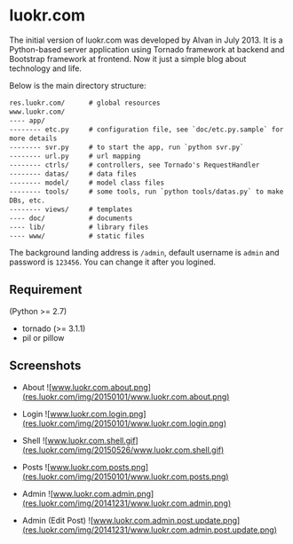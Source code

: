 luokr.com
=========

The initial version of luokr.com was developed by Alvan in July 2013. It is a Python-based server application using Tornado framework at backend and Bootstrap framework at frontend.
Now it just a simple blog about technology and life.


Below is the main directory structure:

    res.luokr.com/      # global resources
    www.luokr.com/
    ---- app/
    -------- etc.py     # configuration file, see `doc/etc.py.sample` for more details
    -------- svr.py     # to start the app, run `python svr.py`
    -------- url.py     # url mapping
    -------- ctrls/     # controllers, see Tornado's RequestHandler
    -------- datas/     # data files
    -------- model/     # model class files
    -------- tools/     # some tools, run `python tools/datas.py` to make DBs, etc.
    -------- views/     # templates
    ---- doc/           # documents
    ---- lib/           # library files
    ---- www/           # static files



The background landing address is `/admin`, default username is `admin` and password is `123456`.
You can change it after you logined.

Requirement
------------

(Python >= 2.7)

* tornado (>= 3.1.1)
* pil or pillow


Screenshots
-----------
* About
![www.luokr.com.about.png](res.luokr.com/img/20150101/www.luokr.com.about.png)

* Login
![www.luokr.com.login.png](res.luokr.com/img/20150101/www.luokr.com.login.png)

* Shell
![www.luokr.com.shell.gif](res.luokr.com/img/20150526/www.luokr.com.shell.gif)

* Posts
![www.luokr.com.posts.png](res.luokr.com/img/20150101/www.luokr.com.posts.png)

* Admin
![www.luokr.com.admin.png](res.luokr.com/img/20141231/www.luokr.com.admin.png)

* Admin (Edit Post)
![www.luokr.com.admin.post.update.png](res.luokr.com/img/20141231/www.luokr.com.admin.post.update.png)

